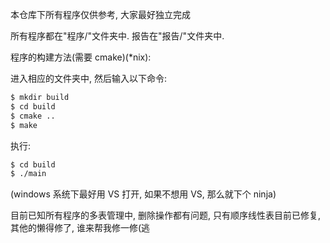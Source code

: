 本仓库下所有程序仅供参考, 大家最好独立完成

所有程序都在"程序/"文件夹中. 报告在"报告/"文件夹中.

程序的构建方法(需要 cmake)(\*nix):

进入相应的文件夹中, 然后输入以下命令:

```bash
$ mkdir build
$ cd build
$ cmake ..
$ make
```

执行:

```bash
$ cd build
$ ./main
```

(windows 系统下最好用 VS 打开, 如果不想用 VS, 那么就下个 ninja)

目前已知所有程序的多表管理中, 删除操作都有问题, 只有顺序线性表目前已修复, 其他的懒得修了, 谁来帮我修一修(逃

